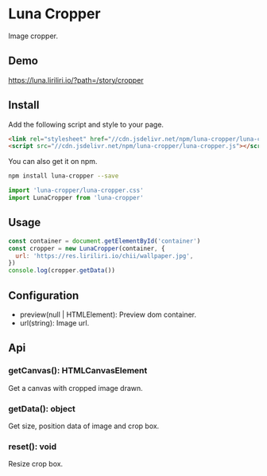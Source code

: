 # Luna Cropper

Image cropper.

## Demo

https://luna.liriliri.io/?path=/story/cropper

## Install

Add the following script and style to your page.

```html
<link rel="stylesheet" href="//cdn.jsdelivr.net/npm/luna-cropper/luna-cropper.css" />
<script src="//cdn.jsdelivr.net/npm/luna-cropper/luna-cropper.js"></script>
```

You can also get it on npm.

```bash
npm install luna-cropper --save
```

```javascript
import 'luna-cropper/luna-cropper.css'
import LunaCropper from 'luna-cropper'
```

## Usage

```javascript
const container = document.getElementById('container')
const cropper = new LunaCropper(container, {
  url: 'https://res.liriliri.io/chii/wallpaper.jpg',
})
console.log(cropper.getData())
```

## Configuration

* preview(null | HTMLElement): Preview dom container.
* url(string): Image url.

## Api

### getCanvas(): HTMLCanvasElement

Get a canvas with cropped image drawn.

### getData(): object

Get size, position data of image and crop box.

### reset(): void

Resize crop box.

